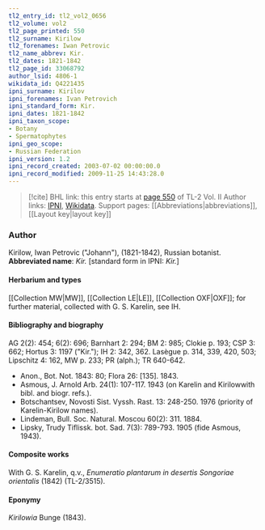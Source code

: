 ```yaml
---
tl2_entry_id: tl2_vol2_0656
tl2_volume: vol2
tl2_page_printed: 550
tl2_surname: Kirilow
tl2_forenames: Iwan Petrovic
tl2_name_abbrev: Kir.
tl2_dates: 1821-1842
tl2_page_id: 33068792
author_lsid: 4806-1
wikidata_id: Q4221435
ipni_surname: Kirilov
ipni_forenames: Ivan Petrovich
ipni_standard_form: Kir.
ipni_dates: 1821-1842
ipni_taxon_scope: 
- Botany
- Spermatophytes
ipni_geo_scope: 
- Russian Federation
ipni_version: 1.2
ipni_record_created: 2003-07-02 00:00:00.0
ipni_record_modified: 2009-11-25 14:43:28.0
---
```


> [!cite] BHL link: this entry starts at [page 550](https://www.biodiversitylibrary.org/page/33068792) of TL-2 Vol. II
> Author links: [IPNI](https://www.ipni.org/a/4806-1), [Wikidata](https://www.wikidata.org/wiki/Q4221435). Support pages: [[Abbreviations|abbreviations]], [[Layout key|layout key]]

### Author

Kirilow, Iwan Petrovic ("Johann"), (1821-1842), Russian botanist. 
**Abbreviated name**: *Kir.* \[standard form in IPNI: *Kir.*\]

#### Herbarium and types

[[Collection MW|MW]], [[Collection LE|LE]], [[Collection OXF|OXF]]; for further material, collected with G. S. Karelin, see IH.

#### Bibliography and biography

AG 2(2): 454; 6(2): 696; Barnhart 2: 294; BM 2: 985; Clokie p. 193; CSP 3: 662; Hortus 3: 1197 ("Kir."); IH 2: 342, 362. Lasègue p. 314, 339, 420, 503; Lipschitz 4: 162, MW p. 233; PR (alph.); TR 640-642.
- Anon., Bot. Not. 1843: 80; Flora 26: \[135\]. 1843.
- Asmous, J. Arnold Arb. 24(1): 107-117. 1943 (on Karelin and Kirilowwith bibl. and biogr. refs.).
- Botschantsev, Novosti Sist. Vyssh. Rast. 13: 248-250. 1976 (priority of Karelin-Kirilow names).
- Lindeman, Bull. Soc. Natural. Moscou 60(2): 311. 1884.
- Lipsky, Trudy Tiflissk. bot. Sad. 7(3): 789-793. 1905 (fide Asmous, 1943).

#### Composite works

With G. S. Karelin, q.v., *Enumeratio plantarum in desertis Songoriae orientalis* (1842) (TL-2/3515).

#### Eponymy

*Kirilowia* Bunge (1843).

